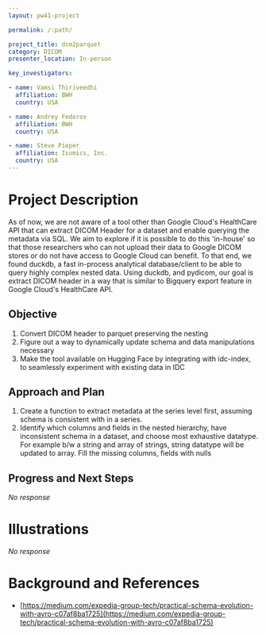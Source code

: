 ```yaml
---
layout: pw41-project

permalink: /:path/

project_title: dcm2parquet
category: DICOM
presenter_location: In-person

key_investigators:

- name: Vamsi Thiriveedhi
  affiliation: BWH
  country: USA

- name: Andrey Fedorov
  affiliation: BWH
  country: USA

- name: Steve Pieper
  affiliation: Isomics, Inc.
  country: USA
---
```


# Project Description

<!-- Add a short paragraph describing the project. -->


As of now, we are not aware of a tool other than Google Cloud's HealthCare API that can extract DICOM Header for a dataset and enable querying the metadata via SQL. We aim to explore if it is possible to do this 'in-house' so that those researchers who can not upload their data to Google DICOM stores or do not have access to Google Cloud can benefit. To that end, we found duckdb, a fast in-process analytical database/client to be able to query highly complex nested data. Using duckdb, and pydicom, our goal is extract DICOM header in a way that is similar to Bigquery export feature in Google Cloud's HealthCare API.

 



## Objective

<!-- Describe here WHAT you would like to achieve (what you will have as end result). -->


1. Convert DICOM header to parquet preserving the nesting 
2. Figure out a way to dynamically update schema and data manipulations necessary
3. Make the tool available on Hugging Face by integrating with idc-index, to seamlessly experiment with existing data in IDC



## Approach and Plan

<!-- Describe here HOW you would like to achieve the objectives stated above. -->


1. Create a function to extract metadata at the series level first, assuming schema is consistent with in a series.
2. Identify which columns and fields in the nested hierarchy, have inconsistent schema in a dataset, and choose most exhaustive datatype. For example b/w a string and array of strings, string datatype will be updated to array. Fill the missing columns, fields with nulls




## Progress and Next Steps

<!-- Update this section as you make progress, describing of what you have ACTUALLY DONE.
     If there are specific steps that you could not complete then you can describe them here, too. -->


_No response_



# Illustrations

<!-- Add pictures and links to videos that demonstrate what has been accomplished. -->


_No response_



# Background and References

<!-- If you developed any software, include link to the source code repository.
     If possible, also add links to sample data, and to any relevant publications. -->


- [https://medium.com/expedia-group-tech/practical-schema-evolution-with-avro-c07af8ba1725](https://medium.com/expedia-group-tech/practical-schema-evolution-with-avro-c07af8ba1725)

